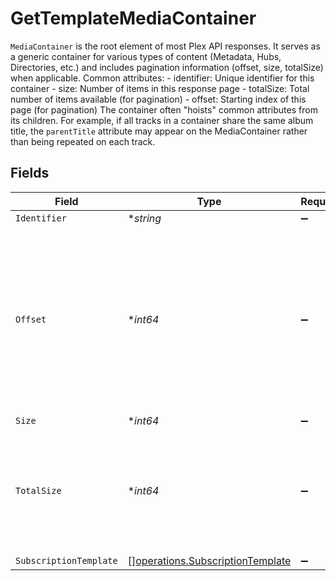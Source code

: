 # GetTemplateMediaContainer

`MediaContainer` is the root element of most Plex API responses. It serves as a generic container for various types of content (Metadata, Hubs, Directories, etc.) and includes pagination information (offset, size, totalSize) when applicable.
Common attributes: - identifier: Unique identifier for this container - size: Number of items in this response page - totalSize: Total number of items available (for pagination) - offset: Starting index of this page (for pagination)
The container often "hoists" common attributes from its children. For example, if all tracks in a container share the same album title, the `parentTitle` attribute may appear on the MediaContainer rather than being repeated on each track.



## Fields

| Field                                                                                                                                    | Type                                                                                                                                     | Required                                                                                                                                 | Description                                                                                                                              |
| ---------------------------------------------------------------------------------------------------------------------------------------- | ---------------------------------------------------------------------------------------------------------------------------------------- | ---------------------------------------------------------------------------------------------------------------------------------------- | ---------------------------------------------------------------------------------------------------------------------------------------- |
| `Identifier`                                                                                                                             | **string*                                                                                                                                | :heavy_minus_sign:                                                                                                                       | N/A                                                                                                                                      |
| `Offset`                                                                                                                                 | **int64*                                                                                                                                 | :heavy_minus_sign:                                                                                                                       | The offset of where this container page starts among the total objects available. Also provided in the `X-Plex-Container-Start` header.<br/> |
| `Size`                                                                                                                                   | **int64*                                                                                                                                 | :heavy_minus_sign:                                                                                                                       | N/A                                                                                                                                      |
| `TotalSize`                                                                                                                              | **int64*                                                                                                                                 | :heavy_minus_sign:                                                                                                                       | The total size of objects available. Also provided in the `X-Plex-Container-Total-Size` header.<br/>                                     |
| `SubscriptionTemplate`                                                                                                                   | [][operations.SubscriptionTemplate](../../models/operations/subscriptiontemplate.md)                                                     | :heavy_minus_sign:                                                                                                                       | N/A                                                                                                                                      |